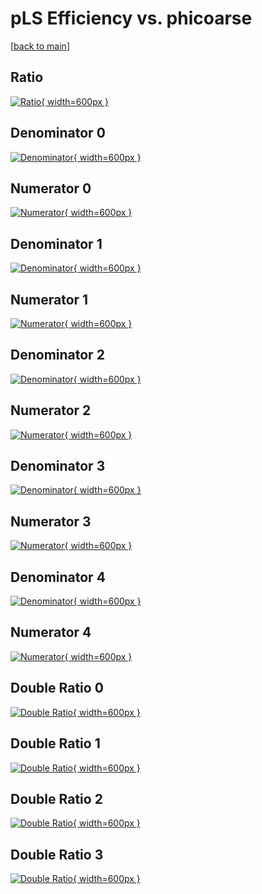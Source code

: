 # pLS Efficiency vs. phicoarse

[[back to main](./)]



## Ratio

[![Ratio](../mtv/var/pLS_loweta_13_1_eff_phicoarse.png){ width=600px }](../mtv/var/pLS_loweta_13_1_eff_phicoarse.pdf)

## Denominator 0

[![Denominator](../mtv/den/pLS_loweta_13_1_eff_phicoarse_den0.png){ width=600px }](../mtv/den/pLS_loweta_13_1_eff_phicoarse_den0.pdf)

## Numerator 0

[![Numerator](../mtv/num/pLS_loweta_13_1_eff_phicoarse_num0.png){ width=600px }](../mtv/num/pLS_loweta_13_1_eff_phicoarse_num0.pdf)

## Denominator 1

[![Denominator](../mtv/den/pLS_loweta_13_1_eff_phicoarse_den1.png){ width=600px }](../mtv/den/pLS_loweta_13_1_eff_phicoarse_den1.pdf)

## Numerator 1

[![Numerator](../mtv/num/pLS_loweta_13_1_eff_phicoarse_num1.png){ width=600px }](../mtv/num/pLS_loweta_13_1_eff_phicoarse_num1.pdf)

## Denominator 2

[![Denominator](../mtv/den/pLS_loweta_13_1_eff_phicoarse_den2.png){ width=600px }](../mtv/den/pLS_loweta_13_1_eff_phicoarse_den2.pdf)

## Numerator 2

[![Numerator](../mtv/num/pLS_loweta_13_1_eff_phicoarse_num2.png){ width=600px }](../mtv/num/pLS_loweta_13_1_eff_phicoarse_num2.pdf)

## Denominator 3

[![Denominator](../mtv/den/pLS_loweta_13_1_eff_phicoarse_den3.png){ width=600px }](../mtv/den/pLS_loweta_13_1_eff_phicoarse_den3.pdf)

## Numerator 3

[![Numerator](../mtv/num/pLS_loweta_13_1_eff_phicoarse_num3.png){ width=600px }](../mtv/num/pLS_loweta_13_1_eff_phicoarse_num3.pdf)

## Denominator 4

[![Denominator](../mtv/den/pLS_loweta_13_1_eff_phicoarse_den4.png){ width=600px }](../mtv/den/pLS_loweta_13_1_eff_phicoarse_den4.pdf)

## Numerator 4

[![Numerator](../mtv/num/pLS_loweta_13_1_eff_phicoarse_num4.png){ width=600px }](../mtv/num/pLS_loweta_13_1_eff_phicoarse_num4.pdf)

## Double Ratio 0

[![Double Ratio](../mtv/ratio/pLS_loweta_13_1_eff_phicoarse_ratio0.png){ width=600px }](../mtv/ratio/pLS_loweta_13_1_eff_phicoarse_ratio0.pdf)

## Double Ratio 1

[![Double Ratio](../mtv/ratio/pLS_loweta_13_1_eff_phicoarse_ratio1.png){ width=600px }](../mtv/ratio/pLS_loweta_13_1_eff_phicoarse_ratio1.pdf)

## Double Ratio 2

[![Double Ratio](../mtv/ratio/pLS_loweta_13_1_eff_phicoarse_ratio2.png){ width=600px }](../mtv/ratio/pLS_loweta_13_1_eff_phicoarse_ratio2.pdf)

## Double Ratio 3

[![Double Ratio](../mtv/ratio/pLS_loweta_13_1_eff_phicoarse_ratio3.png){ width=600px }](../mtv/ratio/pLS_loweta_13_1_eff_phicoarse_ratio3.pdf)

